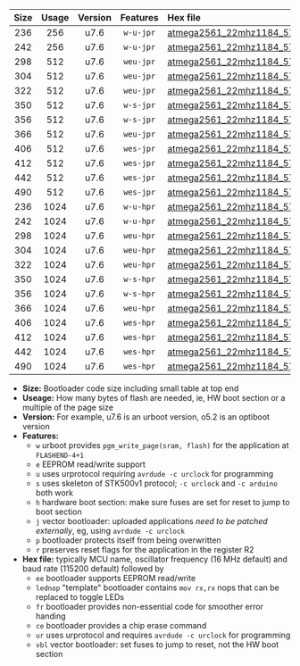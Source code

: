 |Size|Usage|Version|Features|Hex file|
|:-:|:-:|:-:|:-:|:--|
|236|256|u7.6|`w-u-jpr`|[atmega2561_22mhz1184_57600bps_ur_vbl.hex](https://raw.githubusercontent.com/stefanrueger/urboot/main//atmega2561_22mhz1184_57600bps_ur_vbl.hex)|
|242|256|u7.6|`w-u-jpr`|[atmega2561_22mhz1184_57600bps_lednop_ur_vbl.hex](https://raw.githubusercontent.com/stefanrueger/urboot/main//atmega2561_22mhz1184_57600bps_lednop_ur_vbl.hex)|
|298|512|u7.6|`weu-jpr`|[atmega2561_22mhz1184_57600bps_ee_ur_vbl.hex](https://raw.githubusercontent.com/stefanrueger/urboot/main//atmega2561_22mhz1184_57600bps_ee_ur_vbl.hex)|
|304|512|u7.6|`weu-jpr`|[atmega2561_22mhz1184_57600bps_ee_lednop_ur_vbl.hex](https://raw.githubusercontent.com/stefanrueger/urboot/main//atmega2561_22mhz1184_57600bps_ee_lednop_ur_vbl.hex)|
|322|512|u7.6|`weu-jpr`|[atmega2561_22mhz1184_57600bps_ee_lednop_fr_ur_vbl.hex](https://raw.githubusercontent.com/stefanrueger/urboot/main//atmega2561_22mhz1184_57600bps_ee_lednop_fr_ur_vbl.hex)|
|350|512|u7.6|`w-s-jpr`|[atmega2561_22mhz1184_57600bps_vbl.hex](https://raw.githubusercontent.com/stefanrueger/urboot/main//atmega2561_22mhz1184_57600bps_vbl.hex)|
|356|512|u7.6|`w-s-jpr`|[atmega2561_22mhz1184_57600bps_lednop_vbl.hex](https://raw.githubusercontent.com/stefanrueger/urboot/main//atmega2561_22mhz1184_57600bps_lednop_vbl.hex)|
|366|512|u7.6|`weu-jpr`|[atmega2561_22mhz1184_57600bps_ee_lednop_fr_ce_ur_vbl.hex](https://raw.githubusercontent.com/stefanrueger/urboot/main//atmega2561_22mhz1184_57600bps_ee_lednop_fr_ce_ur_vbl.hex)|
|406|512|u7.6|`wes-jpr`|[atmega2561_22mhz1184_57600bps_ee_vbl.hex](https://raw.githubusercontent.com/stefanrueger/urboot/main//atmega2561_22mhz1184_57600bps_ee_vbl.hex)|
|412|512|u7.6|`wes-jpr`|[atmega2561_22mhz1184_57600bps_ee_lednop_vbl.hex](https://raw.githubusercontent.com/stefanrueger/urboot/main//atmega2561_22mhz1184_57600bps_ee_lednop_vbl.hex)|
|442|512|u7.6|`wes-jpr`|[atmega2561_22mhz1184_57600bps_ee_lednop_fr_vbl.hex](https://raw.githubusercontent.com/stefanrueger/urboot/main//atmega2561_22mhz1184_57600bps_ee_lednop_fr_vbl.hex)|
|490|512|u7.6|`wes-jpr`|[atmega2561_22mhz1184_57600bps_ee_lednop_fr_ce_vbl.hex](https://raw.githubusercontent.com/stefanrueger/urboot/main//atmega2561_22mhz1184_57600bps_ee_lednop_fr_ce_vbl.hex)|
|236|1024|u7.6|`w-u-hpr`|[atmega2561_22mhz1184_57600bps_ur.hex](https://raw.githubusercontent.com/stefanrueger/urboot/main//atmega2561_22mhz1184_57600bps_ur.hex)|
|242|1024|u7.6|`w-u-hpr`|[atmega2561_22mhz1184_57600bps_lednop_ur.hex](https://raw.githubusercontent.com/stefanrueger/urboot/main//atmega2561_22mhz1184_57600bps_lednop_ur.hex)|
|298|1024|u7.6|`weu-hpr`|[atmega2561_22mhz1184_57600bps_ee_ur.hex](https://raw.githubusercontent.com/stefanrueger/urboot/main//atmega2561_22mhz1184_57600bps_ee_ur.hex)|
|304|1024|u7.6|`weu-hpr`|[atmega2561_22mhz1184_57600bps_ee_lednop_ur.hex](https://raw.githubusercontent.com/stefanrueger/urboot/main//atmega2561_22mhz1184_57600bps_ee_lednop_ur.hex)|
|322|1024|u7.6|`weu-hpr`|[atmega2561_22mhz1184_57600bps_ee_lednop_fr_ur.hex](https://raw.githubusercontent.com/stefanrueger/urboot/main//atmega2561_22mhz1184_57600bps_ee_lednop_fr_ur.hex)|
|350|1024|u7.6|`w-s-hpr`|[atmega2561_22mhz1184_57600bps.hex](https://raw.githubusercontent.com/stefanrueger/urboot/main//atmega2561_22mhz1184_57600bps.hex)|
|356|1024|u7.6|`w-s-hpr`|[atmega2561_22mhz1184_57600bps_lednop.hex](https://raw.githubusercontent.com/stefanrueger/urboot/main//atmega2561_22mhz1184_57600bps_lednop.hex)|
|366|1024|u7.6|`weu-hpr`|[atmega2561_22mhz1184_57600bps_ee_lednop_fr_ce_ur.hex](https://raw.githubusercontent.com/stefanrueger/urboot/main//atmega2561_22mhz1184_57600bps_ee_lednop_fr_ce_ur.hex)|
|406|1024|u7.6|`wes-hpr`|[atmega2561_22mhz1184_57600bps_ee.hex](https://raw.githubusercontent.com/stefanrueger/urboot/main//atmega2561_22mhz1184_57600bps_ee.hex)|
|412|1024|u7.6|`wes-hpr`|[atmega2561_22mhz1184_57600bps_ee_lednop.hex](https://raw.githubusercontent.com/stefanrueger/urboot/main//atmega2561_22mhz1184_57600bps_ee_lednop.hex)|
|442|1024|u7.6|`wes-hpr`|[atmega2561_22mhz1184_57600bps_ee_lednop_fr.hex](https://raw.githubusercontent.com/stefanrueger/urboot/main//atmega2561_22mhz1184_57600bps_ee_lednop_fr.hex)|
|490|1024|u7.6|`wes-hpr`|[atmega2561_22mhz1184_57600bps_ee_lednop_fr_ce.hex](https://raw.githubusercontent.com/stefanrueger/urboot/main//atmega2561_22mhz1184_57600bps_ee_lednop_fr_ce.hex)|

- **Size:** Bootloader code size including small table at top end
- **Useage:** How many bytes of flash are needed, ie, HW boot section or a multiple of the page size
- **Version:** For example, u7.6 is an urboot version, o5.2 is an optiboot version
- **Features:**
  + `w` urboot provides `pgm_write_page(sram, flash)` for the application at `FLASHEND-4+1`
  + `e` EEPROM read/write support
  + `u` uses urprotocol requiring `avrdude -c urclock` for programming
  + `s` uses skeleton of STK500v1 protocol; `-c urclock` and `-c arduino` both work
  + `h` hardware boot section: make sure fuses are set for reset to jump to boot section
  + `j` vector bootloader: uploaded applications *need to be patched externally*, eg, using `avrdude -c urclock`
  + `p` bootloader protects itself from being overwritten
  + `r` preserves reset flags for the application in the register R2
- **Hex file:** typically MCU name, oscillator frequency (16 MHz default) and baud rate (115200 default) followed by
  + `ee` bootloader supports EEPROM read/write
  + `lednop` "template" bootloader contains `mov rx,rx` nops that can be replaced to toggle LEDs
  + `fr` bootloader provides non-essential code for smoother error handing
  + `ce` bootloader provides a chip erase command
  + `ur` uses urprotocol and requires `avrdude -c urclock` for programming
  + `vbl` vector bootloader: set fuses to jump to reset, not the HW boot section
